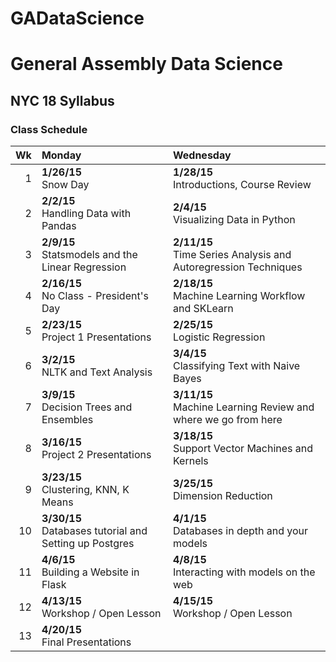 # GADataScience
# General Assembly Data Science
## NYC 18 Syllabus

### Class Schedule

Wk    |Monday |Wednesday
-----:|:------|:-----
1| **1/26/15** <br /> Snow Day | **1/28/15** <br /> Introductions, Course Review
2| **2/2/15** <br /> Handling Data with Pandas | **2/4/15** <br /> Visualizing Data in Python
3| **2/9/15** <br /> Statsmodels and the Linear Regression | **2/11/15** <br /> Time Series Analysis and Autoregression Techniques
4| **2/16/15** <br /> No Class - President's Day | **2/18/15** <br /> Machine Learning Workflow and SKLearn
5| **2/23/15** <br /> Project 1 Presentations | **2/25/15** <br /> Logistic Regression
6| **3/2/15** <br /> NLTK and Text Analysis | **3/4/15** <br /> Classifying Text with Naive Bayes
7| **3/9/15** <br /> Decision Trees and Ensembles | **3/11/15** <br /> Machine Learning Review and where we go from here
8| **3/16/15** <br /> Project 2 Presentations | **3/18/15** <br /> Support Vector Machines and Kernels
9| **3/23/15** <br /> Clustering, KNN, K Means | **3/25/15** <br /> Dimension Reduction
10| **3/30/15** <br /> Databases tutorial and Setting up Postgres | **4/1/15** <br /> Databases in depth and your models
11| **4/6/15** <br />  Building a Website in Flask | **4/8/15** <br /> Interacting with models on the web
12| **4/13/15** <br /> Workshop / Open Lesson | **4/15/15** <br /> Workshop / Open Lesson
13| **4/20/15** <br /> Final Presentations | 
